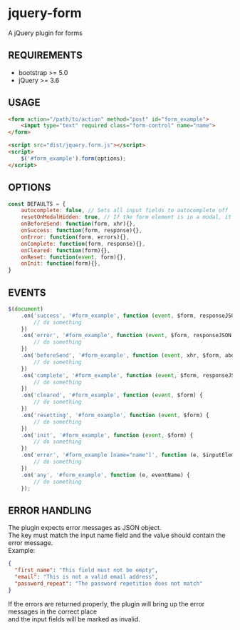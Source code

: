 # jquery-form

A jQuery plugin for forms

## REQUIREMENTS

- bootstrap >= 5.0
- jQuery >= 3.6

## USAGE

```html
<form action="/path/to/action" method="post" id="form_example">
    <input type="text" required class="form-control" name="name">
</form>

<script src="dist/jquery.form.js"></script>
<script>
    $('#form_example').form(options);
</script>
```

## OPTIONS

```js
const DEFAULTS = {
    autocomplete: false, // Sets all input fields to autocomplete off
    resetOnModalHidden: true, // If the form element is in a modal, it will be reset after the modal is hidden
    onBeforeSend: function(form, xhr){},
    onSuccess: function(form, response){},
    onError: function(form, errors){},
    onComplete: function(form, response){},
    onCleared: function(form){},
    onReset: function(event, form){},
    onInit: function(form){},
}
```

## EVENTS
```javascript
$(document)
    .on('success', '#form_example', function (event, $form, responseJSON) {
        // do something
    })
    .on('error', '#form_example', function (event, $form, responseJSON, xhr) {
        // do something
    })
    .on('beforeSend', '#form_example', function (event, xhr, $form, aborted) {
        // do something
    })
    .on('complete', '#form_example', function (event, $form, responseJSON) {
        // do something
    })
    .on('cleared', '#form_example', function (event, $form) {
        // do something
    })
    .on('resetting', '#form_example', function (event, $form) {
        // do something
    })
    .on('init', '#form_example', function (event, $form) {
        // do something
    })
    .on('error', '#form_example [name="name"]', function (e, $inputElement, message) {
        // do something
    })
    .on('any', '#form_example', function (e, eventName) {
        // do something
    });
```

## ERROR HANDLING

The plugin expects error messages as JSON object.  
The key must match the input name field and the value should contain the error message.  
Example:

```json
{
  "first_name": "This field must not be empty",
  "email": "This is not a valid email address",
  "password_repeat": "The password repetition does not match"
}
```
If the errors are returned properly, the plugin will bring up the error messages in the correct place   
and the input fields will be marked as invalid.
